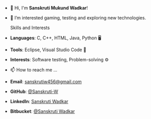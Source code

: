 - 👋 Hi, I'm **Sanskruti Mukund Wadkar**!
- 👀 I’m interested gaming, testing and exploring new technologies.

  Skills and Interests
- **Languages**: C, C++, HTML, Java, Python 🖥️
- **Tools**: Eclipse, Visual Studio Code 🔧
- **Interests**: Software testing, Problem-solving ⚙️
  
- 📫 How to reach me ...
- **Email**: [sanskrutiw456@gmail.com](mailto:sanskrutiw456@gmail.com)
- **GitHub**: [@Sanskruti-W](https://github.com/Sanskruti-W)
- **LinkedIn**: [Sanskruti Wadkar](https://www.linkedin.com/in/sanskruti-wadkar-1613b92b0)
- **Bitbucket**: [@Sanskruti Wadkar](https://bitbucket.org/Sanskruti_W)


